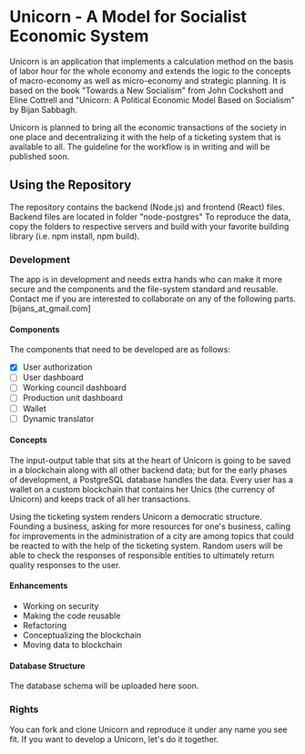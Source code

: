 # Unicorn - A Model for Socialist Economic System

Unicorn is an application that implements a calculation method on the basis of labor hour for the whole economy and extends the logic to the concepts of macro-economy as well as micro-economy and strategic planning. It is based on the book "Towards a New Socialism" from John Cockshott and Eline Cottrell and "Unicorn: A Political Economic Model Based on Socialism" by Bijan Sabbagh.

Unicorn is planned to bring all the economic transactions of the society in one place and decentralizing it with the help of a ticketing system that is available to all. The guideline for the workflow is in writing and will be published soon.

## Using the Repository

The repository contains the backend (Node.js) and frontend (React) files. Backend files are located in folder "node-postgres" To reproduce the data, copy the folders to respective servers and build with your favorite building library (i.e. npm install, npm build).

### Development

The app is in development and needs extra hands who can make it more secure and the components and the file-system standard and reusable. Contact me if you are interested to collaborate on any of the following parts. [bijans_at_gmail.com]

#### Components

The components that need to be developed are as follows:

- [x] User authorization
- [ ] User dashboard
- [ ] Working council dashboard
- [ ] Production unit dashboard
- [ ] Wallet
- [ ] Dynamic translator

#### Concepts

The input-output table that sits at the heart of Unicorn is going to be saved in a blockchain along with all other backend data; but for the early phases of development, a PostgreSQL database handles the data. Every user has a wallet on a custom blockchain that contains her Unics (the currency of Unicorn) and keeps track of all her transactions.

Using the ticketing system renders Unicorn a democratic structure. Founding a business, asking for more resources for one's business, calling for improvements in the administration of a city are among topics that could be reacted to with the help of the ticketing system. Random users will be able to check the responses of responsible entities to ultimately return quality responses to the user.

#### Enhancements

- Working on security
- Making the code reusable
- Refactoring
- Conceptualizing the blockchain
- Moving data to blockchain

#### Database Structure

The database schema will be uploaded here soon.

### Rights

You can fork and clone Unicorn and reproduce it under any name you see fit. If you want to develop a Unicorn, let's do it together.

